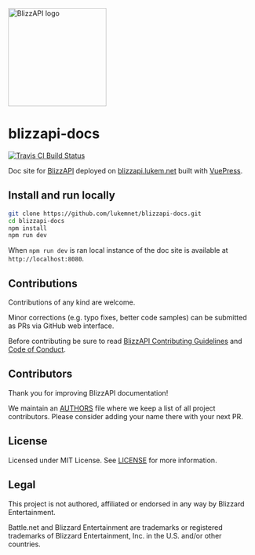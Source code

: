 <img src="https://raw.githubusercontent.com/lukemnet/blizzapi-docs/master/docs/.vuepress/public/logo.png" alt="BlizzAPI logo" width="200" height="200">

# blizzapi-docs

[![Travis CI Build Status](https://travis-ci.com/lukemnet/blizzapi-docs.svg?branch=master)](https://travis-ci.com/lukemnet/blizzapi-docs)

Doc site for [BlizzAPI](https://github.com/lukemnet/blizzapi) deployed on [blizzapi.lukem.net](https://blizzapi.lukem.net) built with [VuePress](https://vuepress.vuejs.org/).

## Install and run locally

```bash
git clone https://github.com/lukemnet/blizzapi-docs.git
cd blizzapi-docs
npm install
npm run dev
```

When `npm run dev` is ran local instance of the doc site is available at `http://localhost:8080`.

## Contributions

Contributions of any kind are welcome.

Minor corrections (e.g. typo fixes, better code samples) can be submitted as PRs via GitHub web interface.

Before contributing be sure to read [BlizzAPI Contributing Guidelines](https://github.com/lukemnet/blizzapi/blob/master/CONTRIBUTING.md) and [Code of Conduct](https://github.com/lukemnet/blizzapi-docs/blob/master/CODE_OF_CONDUCT.md).

## Contributors

Thank you for improving BlizzAPI documentation!

We maintain an [AUTHORS](https://github.com/lukemnet/blizzapi-docs/blob/master/AUTHORS) file where we keep a list of all project contributors. Please consider adding your name there with your next PR.

## License

Licensed under MIT License. See [LICENSE](https://github.com/lukemnet/blizzapi-docs/blob/master/LICENSE) for more information.

## Legal

This project is not authored, affiliated or endorsed in any way by Blizzard Entertainment.

Battle.net and Blizzard Entertainment are trademarks or registered trademarks of Blizzard Entertainment, Inc. in the U.S. and/or other countries.
